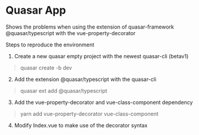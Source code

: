 # Quasar App

Shows the problems when using the extension of quasar-framework @quasar/typescript with the vue-property-decorator

Steps to reproduce the environment
1. Create a new quasar empty project with the newest quasar-cli (betav1) 
> quasar create -b dev
2. Add the extension @quasar/typescript with the quasar-cli
> quasar ext add @quasar/typescript
3. Add the vue-property-decorator and vue-class-component dependency
> yarn add vue-property-decorator vue-class-component
4. Modify Index.vue to make use of the decorator syntax
